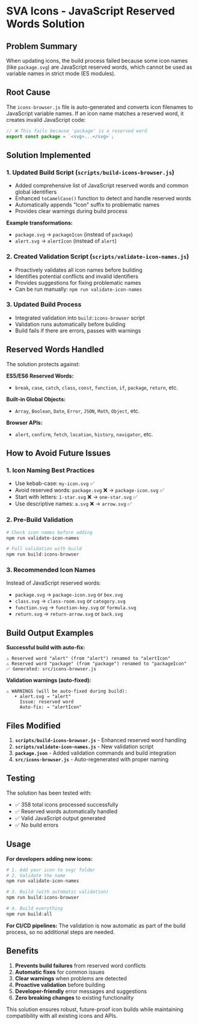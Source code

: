 # SVA Icons - JavaScript Reserved Words Solution

## Problem Summary
When updating icons, the build process failed because some icon names (like `package.svg`) are JavaScript reserved words, which cannot be used as variable names in strict mode (ES modules).

## Root Cause
The `icons-browser.js` file is auto-generated and converts icon filenames to JavaScript variable names. If an icon name matches a reserved word, it creates invalid JavaScript code:

```javascript
// ❌ This fails because 'package' is a reserved word
export const package = `<svg>...</svg>`;
```

## Solution Implemented

### 1. **Updated Build Script** (`scripts/build-icons-browser.js`)
- Added comprehensive list of JavaScript reserved words and common global identifiers
- Enhanced `toCamelCase()` function to detect and handle reserved words
- Automatically appends "Icon" suffix to problematic names
- Provides clear warnings during build process

**Example transformations:**
- `package.svg` → `packageIcon` (instead of `package`)
- `alert.svg` → `alertIcon` (instead of `alert`)

### 2. **Created Validation Script** (`scripts/validate-icon-names.js`)
- Proactively validates all icon names before building
- Identifies potential conflicts and invalid identifiers
- Provides suggestions for fixing problematic names
- Can be run manually: `npm run validate-icon-names`

### 3. **Updated Build Process**
- Integrated validation into `build:icons-browser` script
- Validation runs automatically before building
- Build fails if there are errors, passes with warnings

## Reserved Words Handled

The solution protects against:

**ES5/ES6 Reserved Words:**
- `break`, `case`, `catch`, `class`, `const`, `function`, `if`, `package`, `return`, etc.

**Built-in Global Objects:**
- `Array`, `Boolean`, `Date`, `Error`, `JSON`, `Math`, `Object`, etc.

**Browser APIs:**
- `alert`, `confirm`, `fetch`, `location`, `history`, `navigator`, etc.

## How to Avoid Future Issues

### 1. **Icon Naming Best Practices**
- Use kebab-case: `my-icon.svg` ✅
- Avoid reserved words: `package.svg` ❌ → `package-icon.svg` ✅
- Start with letters: `1-star.svg` ❌ → `one-star.svg` ✅
- Use descriptive names: `a.svg` ❌ → `arrow.svg` ✅

### 2. **Pre-Build Validation**
```powershell
# Check icon names before adding
npm run validate-icon-names

# Full validation with build
npm run build:icons-browser
```

### 3. **Recommended Icon Names**
Instead of JavaScript reserved words:
- `package.svg` → `package-icon.svg` or `box.svg`
- `class.svg` → `class-room.svg` or `category.svg`
- `function.svg` → `function-key.svg` or `formula.svg`
- `return.svg` → `return-arrow.svg` or `back.svg`

## Build Output Examples

**Successful build with auto-fix:**
```
⚠️ Reserved word "alert" (from "alert") renamed to "alertIcon"
⚠️ Reserved word "package" (from "package") renamed to "packageIcon"
✅ Generated: src/icons-browser.js
```

**Validation warnings (auto-fixed):**
```
⚠️ WARNINGS (will be auto-fixed during build):
   • alert.svg → "alert"
     Issue: reserved word
     Auto-fix: → "alertIcon"
```

## Files Modified

1. **`scripts/build-icons-browser.js`** - Enhanced reserved word handling
2. **`scripts/validate-icon-names.js`** - New validation script
3. **`package.json`** - Added validation commands and build integration
4. **`src/icons-browser.js`** - Auto-regenerated with proper naming

## Testing

The solution has been tested with:
- ✅ 358 total icons processed successfully
- ✅ Reserved words automatically handled
- ✅ Valid JavaScript output generated
- ✅ No build errors

## Usage

**For developers adding new icons:**
```powershell
# 1. Add your icon to svg/ folder
# 2. Validate the name
npm run validate-icon-names

# 3. Build (with automatic validation)
npm run build:icons-browser

# 4. Build everything
npm run build:all
```

**For CI/CD pipelines:**
The validation is now automatic as part of the build process, so no additional steps are needed.

## Benefits

1. **Prevents build failures** from reserved word conflicts
2. **Automatic fixes** for common issues
3. **Clear warnings** when problems are detected
4. **Proactive validation** before building
5. **Developer-friendly** error messages and suggestions
6. **Zero breaking changes** to existing functionality

This solution ensures robust, future-proof icon builds while maintaining compatibility with all existing icons and APIs.
